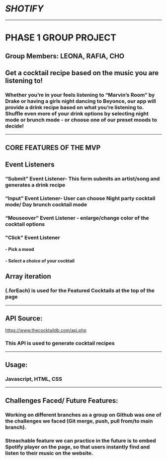 # _SHOTIFY_
<hr>

# PHASE 1 GROUP PROJECT

## Group Members: LEONA, RAFIA, CHO

## Get a cocktail recipe based on the music you are listening to!

### Whether you’re in your feels listening to “Marvin’s Room” by Drake or having a girls night dancing to Beyonce, our app will provide a drink recipe based on what you’re listening to. Shuffle even more of your drink options by selecting night mode or brunch mode - or choose one of our preset moods to decide!

<hr>

## CORE FEATURES OF THE MVP

## Event Listeners

### “Submit” Event Listener- This form submits an artist/song and generates a drink recipe
### “Input” Event Listener- User can choose Night party cocktail mode/ Day brunch cocktail mode
### “Mouseover” Event Listener - enlarge/change color of the cocktail options

### "Click" Event Listener
#### - Pick a mood
#### - Select a choice of your cocktail
## Array iteration

### (.forEach) is used for the Featured Cocktails at the top of the page

<hr>

## API Source:

https://www.thecocktaildb.com/api.php

### This API is used to generate cocktail recipes

<hr>

## Usage:

### Javascript, HTML, CSS

<hr>

## Challenges Faced/ Future Features:
### Working on different branches as a group on Github was one of the challenges we faced (Git merge, push, pull from/to main branch).
### Streachable feature we can practice in the future is to embed Spotify player on the page, so that users instantly find and listen to their music on the website.
